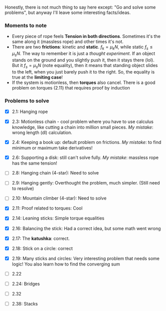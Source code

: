 Honestly, there is not much thing to say here except: "Go and solve some problems", but anyway I'll leave some interesting facts/ideas.
### Moments to note
- Every piece of rope feels **Tension in both directions**. Sometimes it's the same along it (massless rope) and other times it's not.
 - There are two **frictions**: kinetic and **static**. $f_{k} = \mu_{k}N$, while static $f_s \leq \mu_s N$. The way to remember it is just a *thought experiment*. If an object stands on the ground and you slightly push it, then it stays there (lol). But it $f_s = \mu_s N$ (note equality), then it means that standing object slides to the left, when you just barely push it to the right. So, the equality is true at the **limiting case**!
 - If the system is motionless, then **torques** also cancel. There is a good problem on torques (2.11) that requires proof by induction
### Problems to solve 
- [x] 2.1: Hanging rope
- [x] 2.3: Motionless chain - cool problem where you have to use calculus knowledge, like cutting a chain into million small pieces. *My mistake*: wrong length (dl) calculation.
- [x] 2.4: Keeping a book up: default problem on frictions. *My mistake*: to find minimum or maximum take derivatives!
- [x] 2.6: Supporting a disk: still can't solve fully. *My mistake*: massless rope has the same tension!
- [ ] 2.8: Hanging chain (4-star): Need to solve
- [ ] 2.9: Hanging gently: Overthought the problem, much simpler. (Still need to resolve)
- [ ] 2.10: Mountain climber (4-star): Need to solve
- [x] 2.11: Proof related to torques: Cool
- [x] 2.14: Leaning sticks: Simple torque equalities
- [x] 2.16: Balancing the stick: Had a correct idea, but some math went wrong
- [x] 2.17: The **katushka**: correct.
- [x] 2.18: Stick on a circle: correct
- [x] 2.19: Many sticks and circles: Very interesting problem that needs some logic! You also learn how to find the converging sum
- [ ] 2.22
- [ ] 2.24: Bridges
- [ ] 2.32
- [ ] 2.38: Stacks



